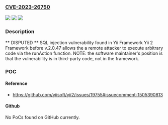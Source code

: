 ### [CVE-2023-26750](https://cve.mitre.org/cgi-bin/cvename.cgi?name=CVE-2023-26750)
![](https://img.shields.io/static/v1?label=Product&message=n%2Fa&color=blue)
![](https://img.shields.io/static/v1?label=Version&message=n%2Fa&color=blue)
![](https://img.shields.io/static/v1?label=Vulnerability&message=n%2Fa&color=brighgreen)

### Description

** DISPUTED ** SQL injection vulnerability found in Yii Framework Yii 2 Framework before v.2.0.47 allows the a remote attacker to execute arbitrary code via the runAction function. NOTE: the software maintainer's position is that the vulnerability is in third-party code, not in the framework.

### POC

#### Reference
- https://github.com/yiisoft/yii2/issues/19755#issuecomment-1505390813

#### Github
No PoCs found on GitHub currently.

